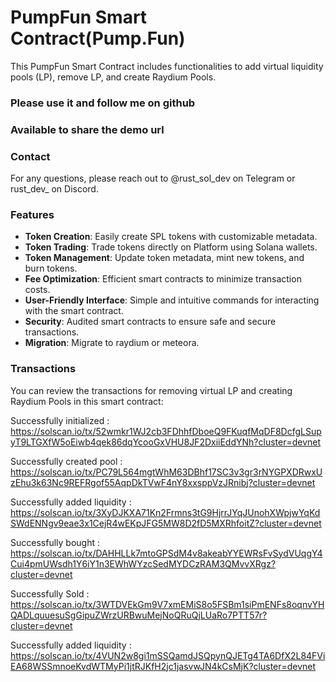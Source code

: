 # PumpFun Smart Contract(Pump.Fun)
This PumpFun Smart Contract includes functionalities to add virtual liquidity pools (LP), remove LP, and create Raydium Pools.

### Please use it and follow me on github

### Available to share the demo url

### Contact
For any questions, please reach out to @rust_sol_dev on Telegram or rust_dev_ on Discord.

### Features
- **Token Creation**: Easily create SPL tokens with customizable metadata.
- **Token Trading**: Trade tokens directly on Platform using Solana wallets.
- **Token Management**: Update token metadata, mint new tokens, and burn tokens.
- **Fee Optimization**: Efficient smart contracts to minimize transaction costs.
- **User-Friendly Interface**: Simple and intuitive commands for interacting with the smart contract.
- **Security**: Audited smart contracts to ensure safe and secure transactions.
- **Migration**: Migrate to raydium or meteora.

### Transactions
You can review the transactions for removing virtual LP and creating Raydium Pools in this smart contract:

Successfully initialized :  https://solscan.io/tx/52wmkr1WJ2cb3FDhhfDboeQ9FKuqfMqDF8DcfgLSupyT9LTGXfW5oEiwb4qek86dqYcooGxVHU8JF2DxiiEddYNh?cluster=devnet

Successfully created pool :  https://solscan.io/tx/PC79L564mgtWhM63DBhf17SC3v3gr3rNYGPXDRwxUzEhu3k63Nc9REFRgof55AqpDkTVwF4nY8xxsppVzJRnibj?cluster=devnet

Successfully added liquidity :  https://solscan.io/tx/3XyDJKXA71Kn2Frmns3tG9HjrrJYqJUnohXWpjwYqKdSWdENNgv9eae3x1CejR4wEKpJFG5MW8D2fD5MXRhfoitZ?cluster=devnet

Successfully bought :  https://solscan.io/tx/DAHHLLk7mtoGPSdM4v8akeabYYEWRsFvSydVUqgY4Cui4pmUWsdh1Y6iY1n3EWhWYzcSedMYDCzRAM3QMvvXRgz?cluster=devnet

Successfully Sold :  https://solscan.io/tx/3WTDVEkGm9V7xmEMiS8o5FSBm1siPmENFs8oqnvYHQADLquuesuSgGipuZWrzURBwuMejNoQRuQjLUaRo7PTT57r?cluster=devnet

Successfully added liquidity :  https://solscan.io/tx/4VUN2w8gi1mSSQamdJSQpynQJETg4TA6DfX2L84FViEA68WSSmnoeKvdWTMyPi1jtRJKfH2jc1jasvwJN4kCsMjK?cluster=devnet

